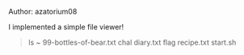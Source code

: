 Author: azatorium08

I implemented a simple file viewer!

> ls ~
99-bottles-of-bear.txt  chal  diary.txt  flag  recipe.txt  start.sh
